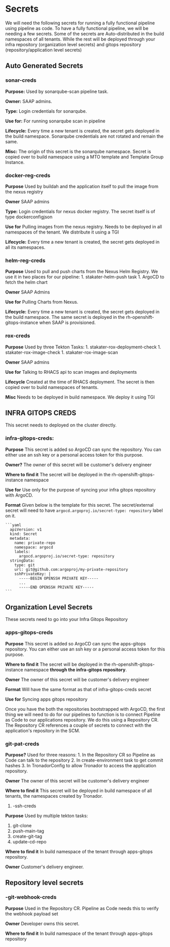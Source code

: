 # Secrets

We will need the following secrets for running a fully functional pipeline using pipeline as code.
To have a fully functional pipeline, we will be needing a few secrets. Some of the secrets are Auto-distributed in the build namespaces of all tenants. While the rest will be deployed through your infra repository (organization level secrets) and gitops repository (repository/application level secrets)

## Auto Generated Secrets

### sonar-creds

**Purpose:** Used by sonarqube-scan pipeline task.

**Owner:** SAAP admins.

**Type:** Login credentials for sonarqube. 

**Use for:** For running sonarqube scan in pipeline

**Lifecycle:** Every time a new tenant is created, the secret gets deployed in the build namespace. Sonarqube credentials are not rotated and remain the same.

**Misc:** The origin of this secret is the sonarqube namespace. Secret is copied over to build namespace using a MTO template and Template Group Instance.

### docker-reg-creds

**Purpose** Used by buildah and the application itself to pull the image from the nexus registry

**Owner** SAAP admins

**Type:** Login credentials for nexus docker registry. The secret itself is of type dockerconfigjson

**Use for** Pulling images from the nexus registry. Needs to be deployed in all namespaces of the tenant. We distribute it using a TGI

**Lifecycle:** Every time a new tenant is created, the secret gets deployed in all its namespaces.

### helm-reg-creds

**Purpose** Used to pull and push charts from the Nexus Helm Registry. We use it in two places for our pipeline:
    1. stakater-helm-push task
    1. ArgoCD to fetch the helm chart

**Owner** SAAP Admins

**Use for** Pulling Charts from Nexus.

**Lifecycle:** Every time a new tenant is created, the secret gets deployed in the build namespace. The same secret is deployed in the rh-openshift-gitops-instance when SAAP is provisioned.

### rox-creds

**Purpose** Used by three Tekton Tasks:
     1. stakater-rox-deployment-check
     1. stakater-rox-image-check
     1. stakater-rox-image-scan

**Owner** SAAP admins

**Use for** Talking to RHACS api to scan images and deployments

**Lifecycle** Created at the time of RHACS deployment. The secret is then copied over to build namespaces of tenants.

**Misc** Needs to be deployed in build namespace. We deploy it using TGI

## INFRA GITOPS CREDS

This secret needs to deployed on the cluster directly.

### infra-gitops-creds:
**Purpose** This secret is added so ArgoCD can sync the repository. You can either use an ssh key or a personal access token for this purpose.

**Owner?** The owner of this secret will be customer's delivery engineer

**Where to find it** The secret will be deployed in the rh-openshift-gitops-instance namespace

**Use for** Use only for the purpose of syncing your infra gitops repository with ArgoCD.

**Format** Given below is the template for this secret. The secret/external secret will need to have `argocd.argoproj.io/secret-type: repository` label on it. 
    
    ```yaml
      apiVersion: v1
      kind: Secret
      metadata:
        name: private-repo
        namespace: argocd
        labels:
          argocd.argoproj.io/secret-type: repository
      stringData:
        type: git
        url: git@github.com:argoproj/my-private-repository
        sshPrivateKey: |
          -----BEGIN OPENSSH PRIVATE KEY-----
          ...
          -----END OPENSSH PRIVATE KEY-----
    ```      
## Organization Level Secrets

These secrets need to go into your Infra Gitops Repository

### apps-gitops-creds

**Purpose** This secret is added so ArgoCD can sync the apps-gitops repository. You can either use an ssh key or a personal access token for this purpose.

**Where to find it** The secret will be deployed in the rh-openshift-gitops-instance namespace **through the infra-gitops repository**.

**Owner** The owner of this secret will be customer's delivery engineer

**Format** Will have the same format as that of infra-gitops-creds secret

**Use for** Syncing apps gitops repository

Once you have the both the repositories bootstrapped with ArgoCD, the first thing we will need to do for our pipelines to function is to connect Pipeline as Code to our applications repository. We do this using a Repository CR. The Repository CR references a couple of secrets to connect with the application's repository in the SCM. 
### git-pat-creds

**Purpose?** Used for three reasons:
    1. In the Repository CR so Pipeline as Code can talk to the repository
    2. In create-environment task to get commit hashes
    3. In TronadorConfig to allow Tronador to access the application repository.

**Owner** The owner of this secret will be customer's delivery engineer

**Where to find it** This secret will be deployed in build namespace of all tenants, the namespaces created by Tronador. 

1. <app-name>-ssh-creds

**Purpose** Used by multiple tekton tasks:
   1. git-clone
   1. push-main-tag
   1. create-git-tag
   1. update-cd-repo

**Where to find it** In build namespace of the tenant through apps-gitops repository.

**Owner** Customer's delivery engineer.

## Repository level secrets
### <app-name>-git-webhook-creds

**Purpose** Used in the Repository CR. Pipeline as Code needs this to verify the webhook payload set

**Owner** Developer owns this secret.

**Where to find it** In build namespace of the tenant through apps-gitops repository
